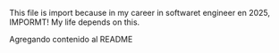 This file is import because in my career in softwaret engineer en 2025, IMPORMT!
My life depends on this.

Agregando contenido al README
